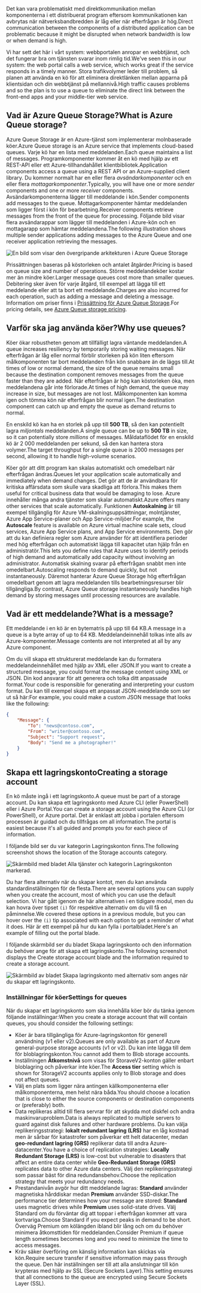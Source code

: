 <span data-ttu-id="14e6f-101">Det kan vara problematiskt med direktkommunikation mellan komponenterna i ett distribuerat program eftersom kommunikationen kan avbrytas när nätverksbandbredden är låg eller när efterfrågan är hög.</span><span class="sxs-lookup"><span data-stu-id="14e6f-101">Direct communication between the components of a distributed application can be problematic because it might be disrupted when network bandwidth is low or when demand is high.</span></span>

<span data-ttu-id="14e6f-102">Vi har sett det här i vårt system: webbportalen anropar en webbtjänst, och det fungerar bra om tjänsten svarar inom rimlig tid.</span><span class="sxs-lookup"><span data-stu-id="14e6f-102">We've seen this in our system: the web portal calls a web service, which works great if the service responds in a timely manner.</span></span> <span data-ttu-id="14e6f-103">Stora trafikvolymer leder till problem, så planen att använda en kö för att eliminera direktlänken mellan apparna på klientsidan och din webbtjänst på mellannivå.</span><span class="sxs-lookup"><span data-stu-id="14e6f-103">High traffic causes problems and so the plan is to use a queue to eliminate the direct link between the front-end apps and your middle-tier web service.</span></span>

## <a name="what-is-azure-queue-storage"></a><span data-ttu-id="14e6f-104">Vad är Azure Queue Storage?</span><span class="sxs-lookup"><span data-stu-id="14e6f-104">What is Azure Queue storage?</span></span>

<span data-ttu-id="14e6f-105">Azure Queue Storage är en Azure-tjänst som implementerar molnbaserade köer.</span><span class="sxs-lookup"><span data-stu-id="14e6f-105">Azure Queue storage is an Azure service that implements cloud-based queues.</span></span> <span data-ttu-id="14e6f-106">Varje kö har en lista med meddelanden.</span><span class="sxs-lookup"><span data-stu-id="14e6f-106">Each queue maintains a list of messages.</span></span> <span data-ttu-id="14e6f-107">Programkomponenter kommer åt en kö med hjälp av ett REST-API eller ett Azure-tillhandahållet klientbibliotek.</span><span class="sxs-lookup"><span data-stu-id="14e6f-107">Application components access a queue using a REST API or an Azure-supplied client library.</span></span> <span data-ttu-id="14e6f-108">Du kommer normalt har en eller flera _avsändarkomponenter_ och en eller flera _mottagarkomponenter_.</span><span class="sxs-lookup"><span data-stu-id="14e6f-108">Typically, you will have one or more _sender_ components and one or more _receiver_ components.</span></span> <span data-ttu-id="14e6f-109">Avsändarkomponenterna lägger till meddelande i kön.</span><span class="sxs-lookup"><span data-stu-id="14e6f-109">Sender components add messages to the queue.</span></span> <span data-ttu-id="14e6f-110">Mottagarkomponenter hämtar meddelanden som ligger först i kön för bearbetning.</span><span class="sxs-lookup"><span data-stu-id="14e6f-110">Receiver components retrieve messages from the front of the queue for processing.</span></span> <span data-ttu-id="14e6f-111">Följande bild visar flera avsändarappar som lägger till meddelanden i Azure-kön och en mottagarapp som hämtar meddelandena.</span><span class="sxs-lookup"><span data-stu-id="14e6f-111">The following illustration shows multiple sender applications adding messages to the Azure Queue and one receiver application retrieving the messages.</span></span>

![En bild som visar den övergripande arkitekturen i Azure Queue Storage](../media/2-queue-overview.png)

<span data-ttu-id="14e6f-113">Prissättningen baseras på köstorleken och antalet åtgärder.</span><span class="sxs-lookup"><span data-stu-id="14e6f-113">Pricing is based on queue size and number of operations.</span></span> <span data-ttu-id="14e6f-114">Större meddelandeköer kostar mer än mindre köer.</span><span class="sxs-lookup"><span data-stu-id="14e6f-114">Larger message queues cost more than smaller queues.</span></span> <span data-ttu-id="14e6f-115">Debitering sker även för varje åtgärd, till exempel att lägga till ett meddelande eller att ta bort ett meddelande.</span><span class="sxs-lookup"><span data-stu-id="14e6f-115">Charges are also incurred for each operation, such as adding a message and deleting a message.</span></span> <span data-ttu-id="14e6f-116">Information om priser finns i [Prissättning för Azure Queue Storage](https://azure.microsoft.com/pricing/details/storage/queues/).</span><span class="sxs-lookup"><span data-stu-id="14e6f-116">For pricing details, see [Azure Queue storage pricing](https://azure.microsoft.com/pricing/details/storage/queues/).</span></span>

## <a name="why-use-queues"></a><span data-ttu-id="14e6f-117">Varför ska jag använda köer?</span><span class="sxs-lookup"><span data-stu-id="14e6f-117">Why use queues?</span></span>

<span data-ttu-id="14e6f-118">Köer ökar robustheten genom att tillfälligt lagra väntande meddelanden.</span><span class="sxs-lookup"><span data-stu-id="14e6f-118">A queue increases resiliency by temporarily storing waiting messages.</span></span> <span data-ttu-id="14e6f-119">När efterfrågan är låg eller normal förblir storleken på kön liten eftersom målkomponenten tar bort meddelanden från kön snabbare än de läggs till.</span><span class="sxs-lookup"><span data-stu-id="14e6f-119">At times of low or normal demand, the size of the queue remains small because the destination component removes messages from the queue faster than they are added.</span></span> <span data-ttu-id="14e6f-120">När efterfrågan är hög kan köstorleken öka, men meddelandena går inte förlorade.</span><span class="sxs-lookup"><span data-stu-id="14e6f-120">At times of high demand, the queue may increase in size, but messages are not lost.</span></span> <span data-ttu-id="14e6f-121">Målkomponenten kan komma igen och tömma kön när efterfrågan blir normal igen.</span><span class="sxs-lookup"><span data-stu-id="14e6f-121">The destination component can catch up and empty the queue as demand returns to normal.</span></span>

<span data-ttu-id="14e6f-122">En enskild kö kan ha en storlek på upp till **500 TB**, så den kan potentiellt lagra _miljontals_ meddelanden.</span><span class="sxs-lookup"><span data-stu-id="14e6f-122">A single queue can be up to **500 TB** in size, so it can potentially store _millions_ of messages.</span></span> <span data-ttu-id="14e6f-123">Måldataflödet för en enskild kö är 2 000 meddelanden per sekund, så den kan hantera stora volymer.</span><span class="sxs-lookup"><span data-stu-id="14e6f-123">The target throughput for a single queue is 2000 messages per second, allowing it to handle high-volume scenarios.</span></span>

<span data-ttu-id="14e6f-124">Köer gör att ditt program kan skalas automatiskt och omedelbart när efterfrågan ändras.</span><span class="sxs-lookup"><span data-stu-id="14e6f-124">Queues let your application scale automatically and immediately when demand changes.</span></span> <span data-ttu-id="14e6f-125">Det gör att de är användbara för kritiska affärsdata som skulle vara skadliga att förlora.</span><span class="sxs-lookup"><span data-stu-id="14e6f-125">This makes them useful for critical business data that would be damaging to lose.</span></span> <span data-ttu-id="14e6f-126">Azure innehåller många andra tjänster som skalar automatiskt.</span><span class="sxs-lookup"><span data-stu-id="14e6f-126">Azure offers many other services that scale automatically.</span></span> <span data-ttu-id="14e6f-127">Funktionen **Autoskalning** är till exempel tillgänglig för Azure VM-skalningsuppsättningar, molntjänster, Azure App Service-planer och App Service-miljöer.</span><span class="sxs-lookup"><span data-stu-id="14e6f-127">For example, the **Autoscale** feature is available on Azure virtual machine scale sets, cloud services, Azure App Service plans, and App Service environments.</span></span> <span data-ttu-id="14e6f-128">Den gör att du kan definiera regler som Azure använder för att identifiera perioder med hög efterfrågan och automatiskt lägga till kapacitet utan hjälp från en administratör.</span><span class="sxs-lookup"><span data-stu-id="14e6f-128">This lets you define rules that Azure uses to identify periods of high demand and automatically add capacity without involving an administrator.</span></span> <span data-ttu-id="14e6f-129">Automatisk skalning svarar på efterfrågan snabbt men inte omedelbart.</span><span class="sxs-lookup"><span data-stu-id="14e6f-129">Autoscaling responds to demand quickly, but not instantaneously.</span></span> <span data-ttu-id="14e6f-130">Däremot hanterar Azure Queue Storage hög efterfrågan omedelbart genom att lagra meddelanden tills bearbetningsresurser blir tillgängliga.</span><span class="sxs-lookup"><span data-stu-id="14e6f-130">By contrast, Azure Queue storage instantaneously handles high demand by storing messages until processing resources are available.</span></span>

## <a name="what-is-a-message"></a><span data-ttu-id="14e6f-131">Vad är ett meddelande?</span><span class="sxs-lookup"><span data-stu-id="14e6f-131">What is a message?</span></span>

<span data-ttu-id="14e6f-132">Ett meddelande i en kö är en bytematris på upp till 64 KB.</span><span class="sxs-lookup"><span data-stu-id="14e6f-132">A message in a queue is a byte array of up to 64 KB.</span></span> <span data-ttu-id="14e6f-133">Meddelandeinnehåll tolkas inte alls av Azure-komponenter.</span><span class="sxs-lookup"><span data-stu-id="14e6f-133">Message contents are not interpreted at all by any Azure component.</span></span>

<span data-ttu-id="14e6f-134">Om du vill skapa ett strukturerat meddelande kan du formatera meddelandeinnehållet med hjälp av XML eller JSON.</span><span class="sxs-lookup"><span data-stu-id="14e6f-134">If you want to create a structured message, you could format the message content using XML or JSON.</span></span> <span data-ttu-id="14e6f-135">Din kod ansvarar för att generera och tolka ditt anpassade format.</span><span class="sxs-lookup"><span data-stu-id="14e6f-135">Your code is responsible for generating and interpreting your custom format.</span></span> <span data-ttu-id="14e6f-136">Du kan till exempel skapa ett anpassat JSON-meddelande som ser ut så här:</span><span class="sxs-lookup"><span data-stu-id="14e6f-136">For example, you could make a custom JSON message that looks like the following:</span></span>

```json
{
    "Message": {
        "To": "news@contoso.com",
        "From": "writer@contoso.com",
        "Subject": "Support request",
        "Body": "Send me a photographer!"
    }
}
```

## <a name="creating-a-storage-account"></a><span data-ttu-id="14e6f-137">Skapa ett lagringskonto</span><span class="sxs-lookup"><span data-stu-id="14e6f-137">Creating a storage account</span></span>

<span data-ttu-id="14e6f-138">En kö måste ingå i ett lagringskonto.</span><span class="sxs-lookup"><span data-stu-id="14e6f-138">A queue must be part of a storage account.</span></span> <span data-ttu-id="14e6f-139">Du kan skapa ett lagringskonto med Azure CLI (eller PowerShell) eller i Azure Portal.</span><span class="sxs-lookup"><span data-stu-id="14e6f-139">You can create a storage account using the Azure CLI (or PowerShell), or Azure portal.</span></span> <span data-ttu-id="14e6f-140">Det är enklast att jobba i portalen eftersom processen är guidad och du tillfrågas om all information.</span><span class="sxs-lookup"><span data-stu-id="14e6f-140">The portal is easiest because it's all guided and prompts you for each piece of information.</span></span> 

<span data-ttu-id="14e6f-141">I följande bild ser du var kategorin Lagringskonton finns.</span><span class="sxs-lookup"><span data-stu-id="14e6f-141">The following screenshot shows the location of the Storage accounts category.</span></span>

![Skärmbild med bladet Alla tjänster och kategorin Lagringskonton markerad.](../media/2-create-storage-account-1.png)

<span data-ttu-id="14e6f-143">Du har flera alternativ när du skapar kontot, men du kan använda standardinställningen för de flesta.</span><span class="sxs-lookup"><span data-stu-id="14e6f-143">There are several options you can supply when you create the account, most of which you can use the default selection.</span></span> <span data-ttu-id="14e6f-144">Vi har gått igenom de här alternativen i en tidigare modul, men du kan hovra över tipset `(i)` för respektive alternativ om du vill få en påminnelse.</span><span class="sxs-lookup"><span data-stu-id="14e6f-144">We covered these options in a previous module, but you can hover over the `(i)` tip associated with each option to get a reminder of what it does.</span></span> <span data-ttu-id="14e6f-145">Här är ett exempel på hur du kan fylla i portalbladet.</span><span class="sxs-lookup"><span data-stu-id="14e6f-145">Here's an example of filling out the portal blade.</span></span>

<span data-ttu-id="14e6f-146">I följande skärmbild ser du bladet Skapa lagringskonto och den information du behöver ange för att skapa ett lagringskonto.</span><span class="sxs-lookup"><span data-stu-id="14e6f-146">The following screenshot displays the Create storage account blade and the information required to create a storage account.</span></span>

![Skärmbild av bladet Skapa lagringskonto med alternativ som anges när du skapar ett lagringskonto.](../media/2-create-storage-account-2.png)

### <a name="settings-for-queues"></a><span data-ttu-id="14e6f-148">Inställningar för köer</span><span class="sxs-lookup"><span data-stu-id="14e6f-148">Settings for queues</span></span>
<span data-ttu-id="14e6f-149">När du skapar ett lagringskonto som ska innehålla köer bör du tänka igenom följande inställningar:</span><span class="sxs-lookup"><span data-stu-id="14e6f-149">When you create a storage account that will contain queues, you should consider the following settings:</span></span>

- <span data-ttu-id="14e6f-150">Köer är bara tillgängliga för Azure-lagringskonton för generell användning (v1 eller v2).</span><span class="sxs-lookup"><span data-stu-id="14e6f-150">Queues are only available as part of Azure general-purpose storage accounts (v1 or v2).</span></span> <span data-ttu-id="14e6f-151">Du kan inte lägga till dem för bloblagringskonton.</span><span class="sxs-lookup"><span data-stu-id="14e6f-151">You cannot add them to Blob storage accounts.</span></span>
- <span data-ttu-id="14e6f-152">Inställningen **Åtkomstnivå** som visas för StoraveV2-konton gäller enbart bloblagring och påverkar inte köer.</span><span class="sxs-lookup"><span data-stu-id="14e6f-152">The **Access tier** setting which is shown for StorageV2 accounts applies only to Blob storage and does not affect queues.</span></span>
- <span data-ttu-id="14e6f-153">Välj en plats som ligger nära antingen källkomponenterna eller målkomponenterna, men helst nära båda.</span><span class="sxs-lookup"><span data-stu-id="14e6f-153">You should choose a location that is close to either the source components or destination components or (preferably) both.</span></span>
- <span data-ttu-id="14e6f-154">Data replikeras alltid till flera servrar för att skydda mot diskfel och andra maskinvaruproblem.</span><span class="sxs-lookup"><span data-stu-id="14e6f-154">Data is always replicated to multiple servers to guard against disk failures and other hardware problems.</span></span> <span data-ttu-id="14e6f-155">Du kan välja replikeringsstrategi: **lokalt redundant lagring (LRS)** har en låg kostnad men är sårbar för katastrofer som påverkar ett helt datacenter, medan **geo-redundant lagring (GRS)** replikerar data till andra Azure-datacenter.</span><span class="sxs-lookup"><span data-stu-id="14e6f-155">You have a choice of replication strategies: **Locally Redundant Storage (LRS)** is low-cost but vulnerable to disasters that affect an entire data center while **Geo-Redundant Storage (GRS)** replicates data to other Azure data centers.</span></span> <span data-ttu-id="14e6f-156">Välj den replikeringsstrategi som passar bäst för dina redundansbehov.</span><span class="sxs-lookup"><span data-stu-id="14e6f-156">Choose the replication strategy that meets your redundancy needs.</span></span>
- <span data-ttu-id="14e6f-157">Prestandanivån avgör hur ditt meddelande lagras: **Standard** använder magnetiska hårddiskar medan **Premium** använder SSD-diskar.</span><span class="sxs-lookup"><span data-stu-id="14e6f-157">The performance tier determines how your message are stored: **Standard** uses magnetic drives while **Premium** uses solid-state drives.</span></span> <span data-ttu-id="14e6f-158">Välj Standard om du förväntar dig att toppar i efterfrågan kommer att vara kortvariga.</span><span class="sxs-lookup"><span data-stu-id="14e6f-158">Choose Standard if you expect peaks in demand to be short.</span></span> <span data-ttu-id="14e6f-159">Överväg Premium om kölängden ibland blir lång och om du behöver minimera åtkomsttiden för meddelanden.</span><span class="sxs-lookup"><span data-stu-id="14e6f-159">Consider Premium if queue length sometimes becomes long and you need to minimize the time to access messages.</span></span>
- <span data-ttu-id="14e6f-160">Kräv säker överföring om känslig information kan skickas via kön.</span><span class="sxs-lookup"><span data-stu-id="14e6f-160">Require secure transfer if sensitive information may pass through the queue.</span></span> <span data-ttu-id="14e6f-161">Den här inställningen ser till att alla anslutningar till kön krypteras med hjälp av SSL (Secure Sockets Layer).</span><span class="sxs-lookup"><span data-stu-id="14e6f-161">This setting ensures that all connections to the queue are encrypted using Secure Sockets Layer (SSL).</span></span>